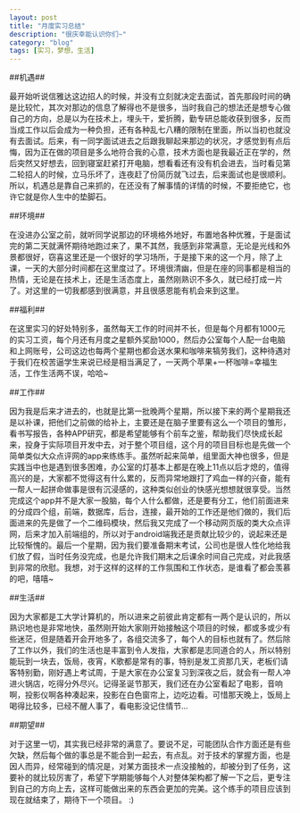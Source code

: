 ```yaml
---
layout: post
title: "月度实习总结"
description: "很庆幸能认识你们~"
category: "blog"
tags: [实习，梦想，生活]
---
```

##机遇##


最开始听说信雅达这边招人的时候，并没有立刻就决定去面试，首先那段时间的确是比较忙，其次对那边的信息了解得也不是很多，当时我自己的想法还是想专心做自己的方向，总是以为在技术上，埋头干，爱折腾，勤专研总能收获到很多，反而当成工作以后会成为一种负担，还有各种乱七八糟的限制在里面，所以当初也就没有去面试。后来，有一同学面试进去之后跟我聊起来那边的状况，才感觉到有点后悔，因为正在做的项目是多么地符合我的心意，技术方面也是我最近正在学的，然后突然又好想去，回到寝室赶紧打开电脑，想看看还有没有机会进去，当时看见第二轮招人的时候，立马乐坏了，连夜赶了份简历就飞过去，后来面试也是很顺利。所以，机遇总是靠自己来抓的，在还没有了解事情的详情的时候，不要拒绝它，也许它就是你人生中的垫脚石。


##环境##

在没进办公室之前，就听同学说那边的环境格外地好，布置地各种优雅，于是面试完的第二天就满怀期待地跑过来了，果不其然，我感到非常满意，无论是光线和外景都很好，窃喜这里还是一个很好的学习场所，于是接下来的这一个月，除了上课，一天的大部分时间都在这里度过了。环境很清幽，但是在座的同事都是相当的热情，无论是在技术上，还是生活态度上，虽然刚熟识不多久，就已经打成一片了。对这里的一切我都感到很满意，并且很感恩能有机会来到这里。


##福利##

在这里实习的好处特别多，虽然每天工作的时间并不长，但是每个月都有1000元的实习工资，每个月还有月度之星额外奖励1000，然后办公室每个人配一台电脑和上网账号，公司这边也每两个星期也都会送水果和咖啡来犒劳我们，这种待遇对于我们在校苦逼学生来说已经是相当满足了，一天两个苹果+一杯咖啡=幸福生活，工作生活两不误，哈哈~


##工作##

因为我是后来才进去的，也就是比第一批晚两个星期，所以接下来的两个星期我还是以补课，把他们之前做的给补上，主要还是在脑子里要有这么一个项目的雏形，看书写报告，各种APP研究，都是希望能够有个前车之鉴，帮助我们尽快成长起来，投身于实际项目开发中去，对于整个项目组，这个月的项目目标也是先做一个简单类似大众点评网的app来练练手。虽然听起来简单，组里面大神也很多，但是实践当中也是遇到很多困难，办公室的灯基本上都是在晚上11点以后才熄的，值得高兴的是，大家都不觉得这有什么累的，反而异常地跟打了鸡血一样的兴奋，能有一帮人一起拼命做事是很有沉浸感的，这种类似创业的快感光想想就很享受。当然完成这个app并不是大家一股脑，每个人什么都做，还是要有分工，他们前面进来的分成四个组，前端，数据库，后台，连接，最开始的工作还是他们做的，我们后面进来的先是做了一个二维码模块，然后我又完成了一个移动网页版的类大众点评网，后来才加入前端组的，所以对于android端我还是贡献比较少的，说起来还是比较惭愧的。最后一个星期，因为我们要准备期末考试，公司也是很人性化地给我们放了假，当时任务没完成，也是允许我们期末之后课余时间自己完成，对此我感到非常的欣慰。我想，对于这样的这样的工作氛围和工作状态，是谁看了都会羡慕的吧，嘻嘻~


##生活##

因为大家都是工大学计算机的，所以进来之前彼此肯定都有一两个是认识的，所以熟识地也是非常地快，虽然刚开始大家刚开始接触这个项目的时候，都或多或少有些迷茫，但是随着开会开地多了，各组交流多了，每个人的目标也就有了。然后除了工作以外，我们的生活也是丰富到令人发指，大家都是志同道合的人，所以特别能玩到一块去，饭局，夜宵，K歌都是常有的事，特别是发工资那几天，老板们请客特别勤，刚好遇上考试周，于是大家在办公室复习到深夜之后，就会有一帮人冲进火锅店，吃得分外尽兴。记得圣诞节那天，我们还在办公室看起了电影，音响啊，投影仪啊各种凑起来，投影在白色窗帘上，边吃边看。可惜那天晚上，饭局上喝得比较多，已经不醒人事了，看电影没记住情节...

##期望##

对于这里一切，其实我已经非常的满意了。要说不足，可能团队合作方面还是有些欠缺，然后每个做的事总是不能合到一起去，有点乱。对于技术的掌握方面，也是因人而异，经常碰到的情况是，对某方面技术一点没接触的，却被分到了任务，这要补的就比较厉害了，希望下学期能够每个人对整体架构都了解一下之后，更专注到自己的方向上去，这样可能做出来的东西会更加的完美。这个练手的项目应该到现在就结束了，期待下一个项目。  :)


